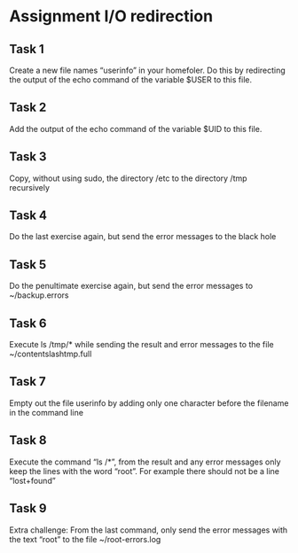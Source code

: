 # Assignment I/O redirection

## Task 1
Create a new file names “userinfo” in your homefoler. Do this by redirecting the output of the echo command of the variable $USER to this file. 

## Task 2
Add the output of the echo command of the variable $UID to this file.

## Task 3
Copy, without using sudo, the directory /etc to the directory /tmp recursively

## Task 4
Do the last exercise again, but send the error messages to the black hole

## Task 5
Do the penultimate exercise again, but send the error messages to ~/backup.errors

## Task 6
Execute ls /tmp/* while sending the result and error messages to the file ~/contentslashtmp.full

## Task 7
Empty out the file userinfo by adding only one character before the filename in the command line 

## Task 8
Execute the command “ls /*”, from the result and any error messages only keep the lines with the word “root”. For example there should not be a line “lost+found”

## Task 9
Extra challenge: 
From the last command, only send the error messages with the text “root” to the file ~/root-errors.log

